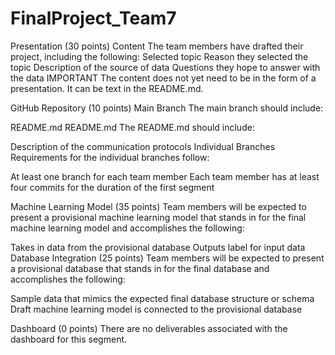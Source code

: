 # FinalProject_Team7

Presentation (30 points)
Content
The team members have drafted their project, including the following:
Selected topic
Reason they selected the topic Description of the source of data Questions they hope to answer with the data IMPORTANT The content does not yet need to be in the form of a presentation. It can be text in the README.md.

GitHub Repository (10 points)
Main Branch The main branch should include:

README.md README.md The README.md should include:

Description of the communication protocols Individual Branches Requirements for the individual branches follow:

At least one branch for each team member Each team member has at least four commits for the duration of the first segment

Machine Learning Model (35 points)
Team members will be expected to present a provisional machine learning model that stands in for the final machine learning model and accomplishes the following:

Takes in data from the provisional database Outputs label for input data Database Integration (25 points) Team members will be expected to present a provisional database that stands in for the final database and accomplishes the following:

Sample data that mimics the expected final database structure or schema Draft machine learning model is connected to the provisional database

Dashboard (0 points)
There are no deliverables associated with the dashboard for this segment.

